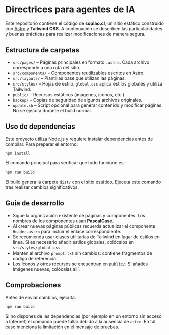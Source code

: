 # Directrices para agentes de IA

Este repositorio contiene el código de **soplao.cl**, un sitio estático construido con [Astro](https://astro.build/) y **Tailwind CSS**. A continuación se describen las particularidades y buenas prácticas para realizar modificaciones de manera segura.

## Estructura de carpetas

- `src/pages/` – Páginas principales en formato `.astro`. Cada archivo corresponde a una ruta del sitio.
- `src/components/` – Componentes reutilizables escritos en Astro.
- `src/layouts/` – Plantillas base que utilizan las páginas.
- `src/styles/` – Hojas de estilo. `global.css` aplica estilos globales y utiliza Tailwind.
- `public/` – Recursos estáticos (imágenes, íconos, etc.).
- `backup/` – Copias de seguridad de algunos archivos originales.
- `update.sh` – Script opcional para generar contenido y modificar páginas. No se ejecuta durante el build normal.

## Uso de dependencias

Este proyecto utiliza Node.js y requiere instalar dependencias antes de compilar. Para preparar el entorno:

```bash
npm install
```

El comando principal para verificar que todo funcione es:

```bash
npm run build
```

El build genera la carpeta `dist/` con el sitio estático. Ejecuta este comando tras realizar cambios significativos.

## Guía de desarrollo

- Sigue la organización existente de páginas y componentes. Los nombres de los componentes usan **PascalCase**.
- Al crear nuevas páginas públicas recuerda actualizar el componente `Header.astro` para incluir el enlace correspondiente.
- Se recomienda usar clases utilitarias de Tailwind en lugar de estilos en línea. Si es necesario añadir estilos globales, colócalos en `src/styles/global.css`.
- Mantén el archivo `prompt.txt` sin cambios: contiene fragmentos de código de referencia.
- Los íconos y otros recursos se encuentran en `public/`. Si añades imágenes nuevas, colócalas allí.

## Comprobaciones

Antes de enviar cambios, ejecuta:

```bash
npm run build
```

Si no dispones de las dependencias (por ejemplo en un entorno sin acceso a Internet) el comando puede fallar debido a la ausencia de `astro`. En tal caso menciona la limitación en el mensaje de pruebas.

